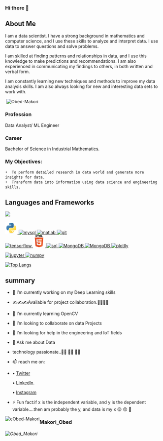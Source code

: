 ### Hi there 👋
## About Me

I am a data scientist. I have a strong background in mathematics and computer science, and I use these skills to analyze and interpret data. I use data to answer questions and solve problems.

I am skilled at finding patterns and relationships in data, and I use this knowledge to make predictions and recommendations. I am also experienced in communicating my findings to others, in both written and verbal form.

I am constantly learning new techniques and methods to improve my data analysis skills. I am also always looking for new and interesting data sets to work with.

<p>&nbsp;<img align="center" src="https://github-readme-stats.vercel.app/api?username=Obed-Makori&show_icons=true&theme=dracula&locale=en" alt="Obed-Makori" /></p>

### Profession

Data Analyst/ ML Engineer

### Career

Bachelor of Science in Industrial Mathematics.

### My Objectives:
    •  To perform detailed research in data world and generate more insights for data. 
    •  Transform data into information using data science and engineering skills.


## Languages and Frameworks
<img src="https://www.vectorlogo.zone/logos/ubuntu/ubuntu-ar21.svg"/>

 <a href="https://www.python.org" target="_blank"> <img src="https://raw.githubusercontent.com/devicons/devicon/master/icons/python/python-original.svg" alt="python" width="40" height="40"/> </a>
  <a href="https://www.python.org" target="_blank"> <img src="https://www.vectorlogo.zone/logos/mysql/mysql-ar21.svg" alt="mysql" width="40" height="40"/> </a>
  <a href="https://www.mathworks.com/" target="_blank"> <img src="https://upload.wikimedia.org/wikipedia/commons/2/21/Matlab_Logo.png" alt="matlab" width="40" height="40"/> </a> 
 <a href="https://git-scm.com/" target="_blank"> <img src="https://www.vectorlogo.zone/logos/git-scm/git-scm-icon.svg" alt="git" width="40" height="40"/> </a>   
  <a href="https://www.tensorflow.org" target="_blank"> <img src="https://www.vectorlogo.zone/logos/tensorflow/tensorflow-icon.svg" alt="tensorflow" width="40" height="40"/> </a>
  <a href="#" target="_blank"> <img src="https://raw.githubusercontent.com/devicons/devicon/master/icons/html5/html5-original-wordmark.svg" alt="html5" width="40" height="40"/> </a> 
    <a href="#" target="_blank"> <img src="https://img.icons8.com/color/50/000000/sql.png" alt="sql" width="40" height="40"/> </a> 
        <a href="#" target="_blank"> <img src="https://www.vectorlogo.zone/logos/mongodb/mongodb-ar21.svg" alt="MongoDB" width="40" height="40"/> </a> 
  <a href="#" target="_blank"> <img src="https://www.vectorlogo.zone/logos/pytorch/pytorch-ar21.svg" alt="MongoDB" width="40" height="40"/> </a>
  <a href="#" target="_blank"> <img src="https://www.vectorlogo.zone/logos/plot_ly/plot_ly-ar21.svg" alt="plotlly" width="40" height="40"/> </a>

<a href="#" target="_blank"> <img src="https://www.vectorlogo.zone/logos/jupyter/jupyter-ar21.svg" alt="jupyter" width="40" height="40"/> </a> 
<a href="#" target="_blank"> <img src="https://www.vectorlogo.zone/logos/numpy/numpy-ar21.svg" alt="numpy" width="40" height="40"/> </a>


[![Top Langs](https://github-readme-stats.vercel.app/api/top-langs/?username=Obed-Makori&layout=compact&theme=dracula)](https://github.com/Obed-Makori/github-readme-stats)

## summary

- 🔭 I’m currently working on my Deep Learning skills
- ✍️✍️✍️Available for project collaboration.🦾🦾🦾🦾
- 🌱 I’m currently learning OpenCV
- 👯 I’m looking to collaborate on data Projects
- 🤔 I’m looking for help in the engineering and IoT fields
- 💬 Ask me about Data 
-  technology passionate..👩‍💻 🧑‍💻 👨‍💻
                  
-  📫 reach me on: 
-  
   • <a href="https://twitter.com/ObedMakori254" target="_blank">Twitter</a>
   
   • <a href="linkedin.com/in/obed-makori-88b0831a3" target="_blank">LinkedIn</a>.
   
   • <a href="www.instagram.com/makori_obed254" target="_blank">Instagram</a>



- ⚡ Fun fact:if x is the independent variable, and y is the dependent variable....then am probably the y, and data is my x 😝 😜 🤪
    

<p><img align="left" src="https://github-readme-streak-stats.herokuapp.com/?user=Obed-Makori&&theme=dracula" alt="eObed-Makori" /></p>

### Makori_Obed
<h6 align="left"> <img src="https://komarev.com/ghpvc/?username=Obed-Makori&label=Account%20views&color=0e75b6&theme=dracula&style=flat" alt="Obed_Makori" /> </h6>

